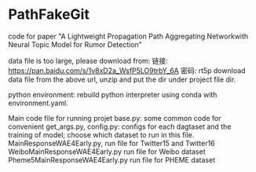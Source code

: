 # PathFakeGit

code for paper "A Lightweight Propagation Path Aggregating Networkwith Neural Topic Model for Rumor Detection"

data file is too large, please download from: 链接: https://pan.baidu.com/s/1v8xD2a_WsfP5LO9trbY_6A  密码: rt5p
download data file from the above url, unzip and put the dir under project file dir.

python environment:
rebuild python interpreter using conda with environment.yaml.

Main code file for running projet
base.py: some common code for convenient
get_args.py, config.py: configs for each dagtaset and the training of model; choose which dataset to run in this file.
MainResponseWAE4Early.py,  run file for Twitter15 and Twitter16
WeiboMainResponseWAE4Early.py run file for Weibo dataset
Pheme5MainResponseWAE4Early.py run file for PHEME dataset
